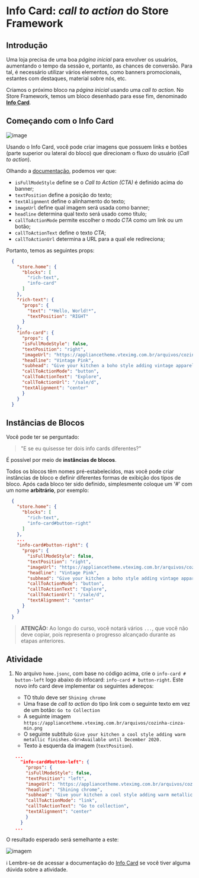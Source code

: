 # Info Card: *call to action* do Store Framework

## Introdução

Uma loja precisa de uma boa *página inicial* para envolver os usuários, aumentando o tempo da sessão e, portanto, as chances de conversão. Para tal, é necessário utilizar vários elementos, como banners promocionais, estantes com destaques, material sobre nós, etc.

Criamos o próximo bloco na *página inicial* usando uma *call to action*. No Store Framework, temos um bloco desenhado para esse fim, denominado [**Info Card**](https://developers.vtex.com/docs/vtex-store-components-infocard).

## Começando com o Info Card

![image](https://user-images.githubusercontent.com/18701182/68480411-7b085800-0213-11ea-9426-31dcb0d0aa7d.png)

Usando o Info Card, você pode criar imagens que possuem links e botões (parte superior ou lateral do bloco) que direcionam o fluxo do usuário (*Call to action*).

Olhando a [documentação](https://vtex.io/docs/app/vtex.store-components/info-card#blocks-api), podemos ver que:

- `isFullModeStyle` define se o *Call to Action (CTA)* é definido acima do banner;
- `textPosition` define a posição do texto;
- `textAlignment` define o alinhamento do texto;
- `imageUrl` define qual imagem será usada como banner;
- `headline` determina qual texto será usado como título;
- `callToActionMode` permite escolher o modo *CTA* como um link ou um botão;
- `callToActionText` define o texto *CTA*;
- `callToActionUrl` determina a URL para a qual ele redireciona;

Portanto, temos as seguintes props:

```json
  {
    "store.home": {
      "blocks": [
        "rich-text",
        "info-card"
      ]
    },
    "rich-text": {
      "props": {
        "text": "*Hello, World!*",
        "textPosition": "RIGHT"
      }
    },
    "info-card": {
      "props": {
      "isFullModeStyle": false,
      "textPosition": "right",
      "imageUrl": "https://appliancetheme.vteximg.com.br/arquivos/cozinha-rosa-min.png",
      "headline": "Vintage Pink",
      "subhead": "Give your kitchen a boho style adding vintage apparels.<br>Available until January 2020.",
      "callToActionMode": "button",
      "callToActionText": "Explore",
      "callToActionUrl": "/sale/d",
      "textAlignment": "center"
      }
    }
  }
```

## Instâncias de Blocos

Você pode ter se perguntado:
> "E se eu quisesse ter dois info cards diferentes?"

É possível por meio de **instâncias de blocos**.

Todos os blocos têm nomes pré-estabelecidos, mas você pode criar instâncias de bloco e definir diferentes formas de exibição dos tipos de bloco. Após cada bloco ter sido definido, simplesmente coloque um '#' com um nome **arbitrário**, por exemplo:

```json
  {
    "store.home": {
      "blocks": [
        "rich-text",
        "info-card#button-right"
      ]
    },
    ...
    "info-card#button-right": {
      "props": {
        "isFullModeStyle": false,
        "textPosition": "right",
        "imageUrl": "https://appliancetheme.vteximg.com.br/arquivos/cozinha-rosa-min.png",
        "headline": "Vintage Pink",
        "subhead": "Give your kitchen a boho style adding vintage apparels.<br>Available until January 2020.",
        "callToActionMode": "button",
        "callToActionText": "Explore",
        "callToActionUrl": "/sale/d",
        "textAlignment": "center"
      }
    }
  }
```

> **ATENÇÃO:** Ao longo do curso, você notará vários `...`, que você não deve copiar, pois representa o progresso alcançado durante as etapas anteriores.

## Atividade

1. No arquivo `home.jsonc`, com base no código acima, crie o `info-card # button-left` logo abaixo do infocard: `info-card # button-right`. Este novo info card deve implementar os seguintes adereços:

    - TO título deve ser `Shining chrome`
    - Uma frase de *call to action* do tipo link com o seguinte texto em vez de um botão: `Go to Collection` 
    - A seguinte imagem `https://appliancetheme.vteximg.com.br/arquivos/cozinha-cinza-min.png`
    - O seguinte subtítulo `Give your kitchen a cool style adding warm metallic finishes.<br>Available until December 2020.`
    - Texto à esquerda da imagem (`textPosition`).

    ```json
    ...
      "info-card#button-left": {
        "props": {
        "isFullModeStyle": false,
        "textPosition": "left",
        "imageUrl": "https://appliancetheme.vteximg.com.br/arquivos/cozinha-cinza-min.png",
        "headline": "Shining chrome",
        "subhead": "Give your kitchen a cool style adding warm metallic finishes.<br>Available until January 2020.",
        "callToActionMode": "link",
        "callToActionText": "Go to collection",
        "textAlignment": "center"
        }
      }
    ...
    ```

O resultado esperado será semelhante a este:

![imagem](https://appliancetheme.vteximg.com.br/arquivos/info-card-activity.png)

:information_source: Lembre-se de acessar a documentação do [Info Card](https://vtex.io/docs/app/vtex.store-components/Info-Card) se você tiver alguma dúvida sobre a atividade.
